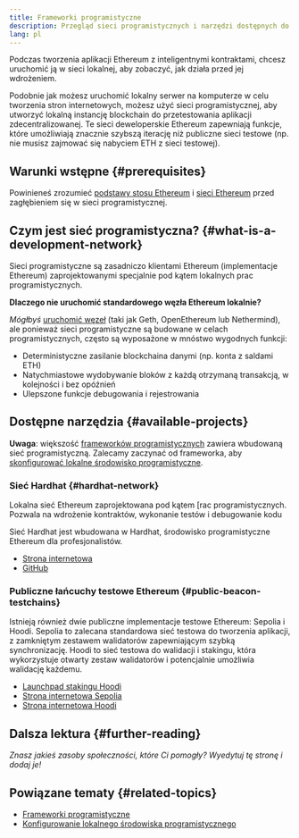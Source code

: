 ```yaml
---
title: Frameworki programistyczne
description: Przegląd sieci programistycznych i narzędzi dostępnych do tworzenia aplikacji Ethereum.
lang: pl
---
```


Podczas tworzenia aplikacji Ethereum z inteligentnymi kontraktami, chcesz uruchomić ją w sieci lokalnej, aby zobaczyć, jak działa przed jej wdrożeniem.

Podobnie jak możesz uruchomić lokalny serwer na komputerze w celu tworzenia stron internetowych, możesz użyć sieci programistycznej, aby utworzyć lokalną instancję blockchain do przetestowania aplikacji zdecentralizowanej. Te sieci deweloperskie Ethereum zapewniają funkcje, które umożliwiają znacznie szybszą iterację niż publiczne sieci testowe (np. nie musisz zajmować się nabyciem ETH z sieci testowej).

## Warunki wstępne {#prerequisites}

Powinieneś zrozumieć [podstawy stosu Ethereum](/developers/docs/ethereum-stack/) i [sieci Ethereum](/developers/docs/networks/) przed zagłębieniem się w sieci programistycznej.

## Czym jest sieć programistyczna? {#what-is-a-development-network}

Sieci programistyczne są zasadniczo klientami Ethereum (implementacje Ethereum) zaprojektowanymi specjalnie pod kątem lokalnych prac programistycznych.

**Dlaczego nie uruchomić standardowego węzła Ethereum lokalnie?**

_Mógłbyś_ [uruchomić węzeł](/developers/docs/nodes-and-clients/#running-your-own-node) (taki jak Geth, OpenEthereum lub Nethermind), ale ponieważ sieci programistyczne są budowane w celach programistycznych, często są wyposażone w mnóstwo wygodnych funkcji:

- Deterministyczne zasilanie blockchaina danymi (np. konta z saldami ETH)
- Natychmiastowe wydobywanie bloków z każdą otrzymaną transakcją, w kolejności i bez opóźnień
- Ulepszone funkcje debugowania i rejestrowania

## Dostępne narzędzia {#available-projects}

**Uwaga**: większość [frameworków programistycznych](/developers/docs/frameworks/) zawiera wbudowaną sieć programistyczną. Zalecamy zaczynać od frameworka, aby [skonfigurować lokalne środowisko programistyczne](/developers/local-environment/).

### Sieć Hardhat {#hardhat-network}

Lokalna sieć Ethereum zaprojektowana pod kątem [rac programistycznych. Pozwala na wdrożenie kontraktów, wykonanie testów i debugowanie kodu

Sieć Hardhat jest wbudowana w Hardhat, środowisko programistyczne Ethereum dla profesjonalistów.

- [Strona internetowa](https://hardhat.org/)
- [GitHub](https://github.com/nomiclabs/hardhat)

### Publiczne łańcuchy testowe Ethereum {#public-beacon-testchains}

Istnieją również dwie publiczne implementacje testowe Ethereum: Sepolia i Hoodi. Sepolia to zalecana standardowa sieć testowa do tworzenia aplikacji, z zamkniętym zestawem walidatorów zapewniającym szybką synchronizację. Hoodi to sieć testowa do walidacji i stakingu, która wykorzystuje otwarty zestaw walidatorów i potencjalnie umożliwia walidację każdemu.

- [Launchpad stakingu Hoodi](https://hoodi.launchpad.ethereum.org/en/)
- [Strona internetowa Sepolia](https://sepolia.dev/)
- [Strona internetowa Hoodi](https://hoodi.ethpandaops.io/)

## Dalsza lektura {#further-reading}

_Znasz jakieś zasoby społeczności, które Ci pomogły? Wyedytuj tę stronę i dodaj je!_

## Powiązane tematy {#related-topics}

- [Frameworki programistyczne](/developers/docs/frameworks/)
- [Konfigurowanie lokalnego środowiska programistycznego](/developers/local-environment/)
